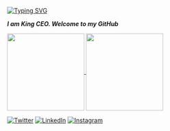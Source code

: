 [![Typing SVG](https://readme-typing-svg.herokuapp.com?font=Fira+Code&pause=1000&width=435&lines=Hi+there!+%F0%9F%91%8B%F0%9F%8F%BB)](https://git.io/typing-svg)

***I am King CEO. Welcome to my GitHub***


<!--  - 🌱 I’m currently learning Software Engineering at [ALX Africa](https://www.alxafrica.com/programme_post/full-stack-software-engineer/)
      - 🔭 I’m currently working on ALX Africa SE projects


<!--
![Profile views](https://visitor-badge.glitch.me/badge?page_id=4mcking.4mcking)
[![Github](https://img.shields.io/github/followers/4mcking)](https://github.com/4mcking)
-->

<a href="https://github.com/4mcking/github-readme-stats">
  <img height="180px" align="center" src="https://github-readme-stats.vercel.app/api?username=4mcking&show_icons=true&theme=jolly&layout=compact" />
</a>
<a href="https://github.com/4mcking/convoychat">
  <img height="180px" align="center" src="https://github-readme-stats.vercel.app/api/top-langs/?username=4mcking&langs_count=8&theme=jolly&layout=compact" />
</a>

<p> 
  <a href="https://twitter.com/4mcking" target="_blank"><img alt="Twitter" src="https://img.shields.io/badge/twitter-%231DA1F2.svg?&style=for-the-badge&logo=twitter&logoColor=white" /></a> 
  <a href="https://www.linkedin.com/in/kingceo" target="_blank"><img alt="LinkedIn" src="https://img.shields.io/badge/linkedin-%230077B5.svg?&style=for-the-badge&logo=linkedin&logoColor=white" /></a>
  <a href="https://instagram.com/4mcking" target="_blank"><img alt="Instagram" src="https://img.shields.io/badge/instagram-%231DA1F2.svg?&style=for-the-badge&logo=instagram&logoColor=white" /></a> 
</p>
</div>

<!--
- 👯 I’m looking to collaborate on ...
- 🤔 I’m looking for help with ...
- 💬 Ask me about ...
- 📫 How to reach me: ...
- 😄 Pronouns: ...
- ⚡ Fun fact: ...
-->
